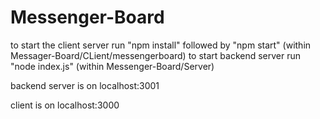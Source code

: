 # Messenger-Board
to start the client server  run "npm install" followed by "npm start" (within Messager-Board/CLient/messengerboard)
to start backend server run "node index.js" (within Messenger-Board/Server)



backend server is on localhost:3001

client is on localhost:3000